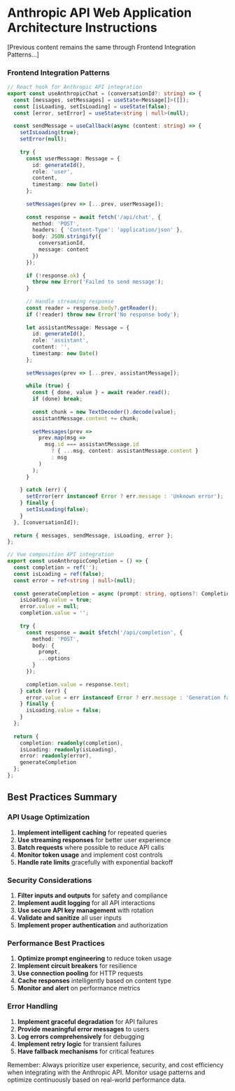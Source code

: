 # Anthropic API Web Application Architecture Instructions

[Previous content remains the same through Frontend Integration Patterns...]

### Frontend Integration Patterns
```typescript
// React hook for Anthropic API integration
export const useAnthropicChat = (conversationId?: string) => {
  const [messages, setMessages] = useState<Message[]>([]);
  const [isLoading, setIsLoading] = useState(false);
  const [error, setError] = useState<string | null>(null);
  
  const sendMessage = useCallback(async (content: string) => {
    setIsLoading(true);
    setError(null);
    
    try {
      const userMessage: Message = {
        id: generateId(),
        role: 'user',
        content,
        timestamp: new Date()
      };
      
      setMessages(prev => [...prev, userMessage]);
      
      const response = await fetch('/api/chat', {
        method: 'POST',
        headers: { 'Content-Type': 'application/json' },
        body: JSON.stringify({
          conversationId,
          message: content
        })
      });
      
      if (!response.ok) {
        throw new Error('Failed to send message');
      }
      
      // Handle streaming response
      const reader = response.body?.getReader();
      if (!reader) throw new Error('No response body');
      
      let assistantMessage: Message = {
        id: generateId(),
        role: 'assistant',
        content: '',
        timestamp: new Date()
      };
      
      setMessages(prev => [...prev, assistantMessage]);
      
      while (true) {
        const { done, value } = await reader.read();
        if (done) break;
        
        const chunk = new TextDecoder().decode(value);
        assistantMessage.content += chunk;
        
        setMessages(prev => 
          prev.map(msg => 
            msg.id === assistantMessage.id 
              ? { ...msg, content: assistantMessage.content }
              : msg
          )
        );
      }
      
    } catch (err) {
      setError(err instanceof Error ? err.message : 'Unknown error');
    } finally {
      setIsLoading(false);
    }
  }, [conversationId]);
  
  return { messages, sendMessage, isLoading, error };
};

// Vue composition API integration
export const useAnthropicCompletion = () => {
  const completion = ref('');
  const isLoading = ref(false);
  const error = ref<string | null>(null);
  
  const generateCompletion = async (prompt: string, options?: CompletionOptions) => {
    isLoading.value = true;
    error.value = null;
    completion.value = '';
    
    try {
      const response = await $fetch('/api/completion', {
        method: 'POST',
        body: {
          prompt,
          ...options
        }
      });
      
      completion.value = response.text;
    } catch (err) {
      error.value = err instanceof Error ? err.message : 'Generation failed';
    } finally {
      isLoading.value = false;
    }
  };
  
  return {
    completion: readonly(completion),
    isLoading: readonly(isLoading),
    error: readonly(error),
    generateCompletion
  };
};
```

## Best Practices Summary

### API Usage Optimization
1. **Implement intelligent caching** for repeated queries
2. **Use streaming responses** for better user experience
3. **Batch requests** where possible to reduce API calls
4. **Monitor token usage** and implement cost controls
5. **Handle rate limits** gracefully with exponential backoff

### Security Considerations
1. **Filter inputs and outputs** for safety and compliance
2. **Implement audit logging** for all API interactions
3. **Use secure API key management** with rotation
4. **Validate and sanitize** all user inputs
5. **Implement proper authentication** and authorization

### Performance Best Practices
1. **Optimize prompt engineering** to reduce token usage
2. **Implement circuit breakers** for resilience
3. **Use connection pooling** for HTTP requests
4. **Cache responses** intelligently based on content type
5. **Monitor and alert** on performance metrics

### Error Handling
1. **Implement graceful degradation** for API failures
2. **Provide meaningful error messages** to users
3. **Log errors comprehensively** for debugging
4. **Implement retry logic** for transient failures
5. **Have fallback mechanisms** for critical features

Remember: Always prioritize user experience, security, and cost efficiency when integrating with the Anthropic API. Monitor usage patterns and optimize continuously based on real-world performance data.